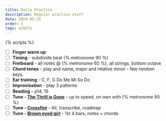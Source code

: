 ```yaml
---
title: Daily Practice
description: Regular practice stuff
date: 2020-05-31
order: 1
tags: wibble
---
```


{% scripts %}

- [ ] **Finger warm up**
- [ ] **Timing** - subdivide beat {% metronome 90 %}
- [ ] **Fretboard** - all notes @ {% metronome 60 %}, all strings, bottom octave
- [ ] **Chord tones** - play and name, major and relative minor - few random keys.
- [ ] **Ear training** - C, F, G Do Me Mi So Do
- [ ] **Improvisation** - play 3 patterns
- [ ] **Reading** - p14, 15
- [ ] **Tune - [The Thrill is Gone](/tunes/the-thrill-is-gone)** - up to speed, on own with {% metronome 90 %}
- [ ] **Tune - [Crossfire](/tunes/crossfire)** - All, transcribe, roadmap
- [ ] **Tune - [Brown eyed girl](/tunes/brown-eyed-girl/)** - 1st 4 bars, notes + chords
